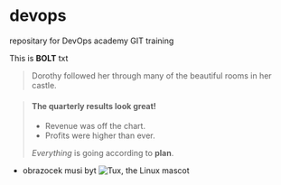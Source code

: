 # devops
repositary for DevOps academy GIT training

This is **BOLT** txt

> Dorothy followed her through many of the beautiful rooms in her castle.

> #### The quarterly results look great!
>
> - Revenue was off the chart.
> - Profits were higher than ever.
>
>  *Everything* is going according to **plan**.

* obrazocek musi byt
![Tux, the Linux mascot](https://d33wubrfki0l68.cloudfront.net/e7ed9fe4bafe46e275c807d63591f85f9ab246ba/e2d28/assets/images/tux.png)
